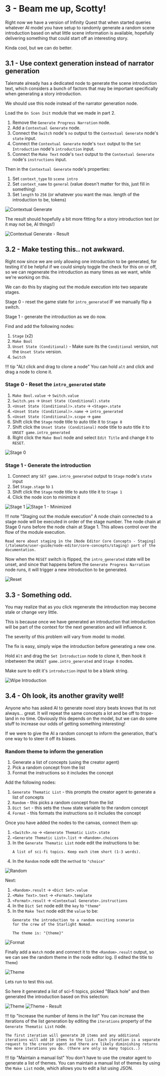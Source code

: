 # 3 - Beam me up, Scotty!

Right now we have a version of Infinity Quest that when started queries whatever AI model you have setup to randomly generate a random scene introduction based on what little scene information is available, hopefully delivering something that could start off an interesting story.

Kinda cool, but we can do better.

## 3.1 - Use context generation instead of narrator generation

Talemate already has a dedicated node to generate the scene introduction text, which considers a bunch of factors that may be important specifically when generating a story introduction.

We should use this node instead of the narrator generation node.

Load the `On Scen Init` module that we made in part 2.

1. Remove the `Generate Progress Narration` node.
1. Add a `Contextual Generate` node.
1. Connect the `Switch` node's `no` output to the `Contextual Generate` node's `state` input.
1. Connect the `Contextual Generate` node's `text` output to the `Set Introduction` node's `introduction` input.
1. Connect the `Make Text` node's `text` output to the `Contextual Generate` node's `instructions` input.

Then in the `Contextual Generate` node's properties:

1. Set `context_type` to `scene intro`
1. Set `context_name` to `general` (value doesn't matter for this, just fill in something)
1. Set `length` to `256` (or whatever you want the max. length of the introduction to be, tokens)

![Contextual Generate](./img/3-0001.png)

The result should hopefully a bit more fitting for a story introduction text (or it may not be, AI things!)

![Contextual Generate - Result](./img/3-0002.png)

## 3.2 - Make testing this.. not awkward.

Right now since we are only allowing one introduction to be generated, for testing it'd be helpful if we could simply toggle the check for this on or off, so we can regenerate the introduction as many times as we want, while we're working on this.

We can do this by staging out the module execution into two separate stages.

Stage 0 - reset the game state for `intro_generated` IF we manually flip a switch.

Stage 1 - generate the introduction as we do now.

Find and add the following nodes:

1. `Stage` (x2)
1. `Make Bool`
1. `Unset State (Conditional)` - Make sure its the `Conditional` version, not the `Unset State` version.
1. `Switch`

!!! tip "ALt click and drag to clone a node"
    You can hold `alt` and click and drag a node to clone it.


### Stage 0 - Reset the `intro_generated` state

1. `Make Bool.value` -> `Switch.value`
1. `Switch.yes` -> `Unset State (Conditional).state`
1. `<Unset State (Conditional)>.state` -> `<Stage>.state`
1. `<Unset State (Conditional)>.name` -> `intro_generated`
1. `<Unset State (Conditional)>.scope` -> `game`
1. Shift click the `Stage` node title to auto title it to `Stage 0`
1. Shift click the `Unset State (Conditional)` node title to auto title it to `UNSET game.intro_generated`
1. Right click the `Make Bool` node and select `Edit Title` and change it to `RESET`.

![Stage 0](./img/3-0005.png)

### Stage 1 - Generate the introduction

1. Connect any `SET game.intro_generated` output to `Stage` node's `state` input
2. Set `Stage.stage` to `1`
3. Shift click the `Stage` node title to auto title it to `Stage 1`
4. Click the node icon to minimize it

![Stage 1](./img/3-0003.png)
![Stage 1 - Minimized](./img/3-0004.png)

!!! note "Staging out the module execution"
    A node chain connected to a stage node will be executed in order of the stage number. The node chain at Stage 0 runs before the node chain at Stage 1. This allows control over the flow of the module execution.

    Read more about staging in the [Node Editor Core Concepts - Staging](/talemate/user-guide/node-editor/core-concepts/staging) part of the documentation.

Now when the `RESET` switch is flipped, the `intro_generated` state will be unset, and since that happens before the `Generate Progress Narration` node runs, it will trigger a new introduction to be generated.

![Reset](./img/3-0006.png)

## 3.3 - Something odd.

You may realize that as you click regenerate the introduction may become stale or change very little.

This is because once we have generated an introduction that introduction will be part of the context for the next generation and will influence it. 

The severity of this problem will vary from model to model.

The fix is easy, simply wipe the introduction before generating a new one.

Hold `Alt` and drag the `Set Introduction` node to clone it, then hook it inbetween the `UNSET game.intro_generated` and `Stage 0` nodes.

Make sure to edit it's `introduction` input to be a blank string.

![Wipe Introduction](./img/3-0012.png)

## 3.4 - Oh look, its another gravity well!

Anyone who has asked AI to generate novel story beats knows that its not always... great. It will repeat the same concepts a lot and be off to trope-land in no time. Obviously this depends on the model, but we can do some stuff to increase our odds of getting something interesting!

If we were to give the AI a random concept to inform the generation, that's one way to to steer it off its biases.

### Random theme to inform the generation

1. Generate a list of concepts (using the creator agent)
1. Pick a random concept from the list
1. Format the instructions so it includes the concept

Add the following nodes:

1. `Generate Thematic List` - this prompts the creator agent to generate a list of concepts
1. `Random` - this picks a random concept from the list
1. `Dict Set` - this sets the `theme` state variable to the random concept
1. `Format` - this formats the instructions so it includes the concept

Once you have added the nodes to the canvas, connect them up:

1. `<Switch>.no` -> `<Generate Thematic List>.state`
1. `<Generate Thematic List>.list` -> `<Random>.choices`
1. In the `Generate Thematic List` node edit the instructions to be:
    ```
    A list of sci-fi topics. Keep each item short (1-3 words).
    ```
1. In the `Random` node edit the `method` to `"choice"`

![Random](./img/3-0007.png)

Next:

1. `<Random>.result` -> `<Dict Set>.value`
1. `<Make Text>.text` -> `<Format>.template`
1. `<Format>.result` -> `<Contextual Generate>.instructions`
1. In the `Dict Set` node edit the `key` to `"theme"`
1. In the `Make Text` node edit the `value` to be:
    ```
    Generate the introduction to a random exciting scenario 
    for the crew of the Starlight Nomad.

    The theme is: "{theme}"
    ```

![Format](./img/3-0008.png)

Finally add a `Watch` node and connect it to the `<Random>.result` output, so we can see the random theme in the node editor log. (I edited the title to `Theme`)

![Theme](./img/3-0009.png)

Lets run to test this out.

So here it generated a list of sci-fi topics, picked "Black hole" and then generated the introduction based on this selection:

![Theme](./img/3-0010.png)
![Theme - Result](./img/3-0011.png)

!!! tip "Increase the number of items in the list"
    You can increase the iterations of the list generation by editing the `iterations` property of the `Generate Thematic List` node.

    The first iteration will generate 20 items and any additional iterations will add 10 items to the list. Each iteration is a separate request to the creator agent and there are likely diminishing returns the more iterations you do. (there are only so many topics..)

!!! tip "Maintain a manual list"
    You don't have to use the creator agent to generate a list of themes. You can maintain a manual list of themes by using the `Make List` node, which allows you to edit a list using JSON.

